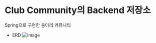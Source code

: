 # Club Community의 Backend 저장소

Spring으로 구현한 동아리 커뮤니티

- ERD
![image](https://github.com/joon6093/Club-Community_Backend/assets/96743351/9c83bc51-7f02-4810-887a-9497d932806c)
